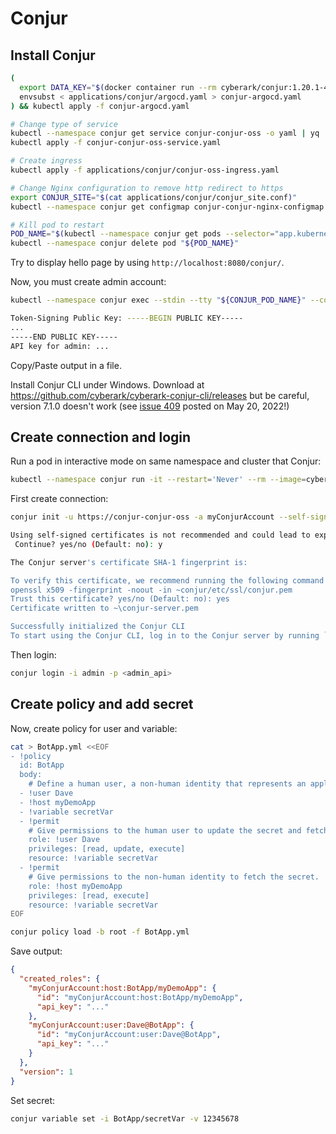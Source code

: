 # Conjur

## Install Conjur

```sh
(
  export DATA_KEY="$(docker container run --rm cyberark/conjur:1.20.1-4405 data-key generate)"
  envsubst < applications/conjur/argocd.yaml > conjur-argocd.yaml
) && kubectl apply -f conjur-argocd.yaml

# Change type of service
kubectl --namespace conjur get service conjur-conjur-oss -o yaml | yq '.spec.ports = .spec.ports + {"name": "http", "port": 80, "protocol": "TCP", "targetPort": "http"} | del(.spec.clusterIP) | del(.spec.clusterIPs) | del(.spec.externalTrafficPolicy) | del(.spec.internalTrafficPolicy) | del(.spec.ipFamilies) | del(.spec.ipFamilyPolicy) | .spec.type = "ClusterIP"' > conjur-conjur-oss-service.yaml
kubectl apply -f conjur-conjur-oss-service.yaml

# Create ingress
kubectl apply -f applications/conjur/conjur-oss-ingress.yaml

# Change Nginx configuration to remove http redirect to https
export CONJUR_SITE="$(cat applications/conjur/conjur_site.conf)"
kubectl --namespace conjur get configmap conjur-conjur-nginx-configmap -o yaml | yq '.data.conjur_site = strenv(CONJUR_SITE)'

# Kill pod to restart
POD_NAME="$(kubectl --namespace conjur get pods --selector="app.kubernetes.io/name: conjur" -o jsonpath='{.items[0].metadata.name}')"
kubectl --namespace conjur delete pod "${POD_NAME}"
```

Try to display hello page by using `http://localhost:8080/conjur/`.

Now, you must create admin account:
```sh
kubectl --namespace conjur exec --stdin --tty "${CONJUR_POD_NAME}" --container conjur-oss -- conjurctl account create myConjurAccount

Token-Signing Public Key: -----BEGIN PUBLIC KEY-----
...
-----END PUBLIC KEY-----
API key for admin: ...
```

Copy/Paste output in a file.

Install Conjur CLI under Windows. Download at https://github.com/cyberark/cyberark-conjur-cli/releases but be careful, version 7.1.0 doesn't work (see [issue 409](https://github.com/cyberark/cyberark-conjur-cli/issues/409) posted on May 20, 2022!)

## Create connection and login

Run a pod in interactive mode on same namespace and cluster that Conjur:
```sh
kubectl --namespace conjur run -it --restart='Never' --rm --image=cyberark/conjur-cli:8 --leave-stdin-open=true --command -- test sh
```

First create connection:
```sh
conjur init -u https://conjur-conjur-oss -a myConjurAccount --self-signed

Using self-signed certificates is not recommended and could lead to exposure of sensitive data.
 Continue? yes/no (Default: no): y

The Conjur server's certificate SHA-1 fingerprint is:

To verify this certificate, we recommend running the following command on the Conjur server:
openssl x509 -fingerprint -noout -in ~conjur/etc/ssl/conjur.pem
Trust this certificate? yes/no (Default: no): yes
Certificate written to ~\conjur-server.pem

Successfully initialized the Conjur CLI
To start using the Conjur CLI, log in to the Conjur server by running `conjur login`
```

Then login:
```sh
conjur login -i admin -p <admin_api>
```

## Create policy and add secret

Now, create policy for user and variable:
```sh
cat > BotApp.yml <<EOF
- !policy
  id: BotApp
  body:
    # Define a human user, a non-human identity that represents an application, and a secret
  - !user Dave
  - !host myDemoApp
  - !variable secretVar
  - !permit
    # Give permissions to the human user to update the secret and fetch the secret.
    role: !user Dave
    privileges: [read, update, execute]
    resource: !variable secretVar
  - !permit
    # Give permissions to the non-human identity to fetch the secret.
    role: !host myDemoApp
    privileges: [read, execute]
    resource: !variable secretVar
EOF

conjur policy load -b root -f BotApp.yml
```

Save output:
```json
{
  "created_roles": {
    "myConjurAccount:host:BotApp/myDemoApp": {
      "id": "myConjurAccount:host:BotApp/myDemoApp",
      "api_key": "..."
    },
    "myConjurAccount:user:Dave@BotApp": {
      "id": "myConjurAccount:user:Dave@BotApp",
      "api_key": "..."
    }
  },
  "version": 1
}
```

Set secret:
```sh
conjur variable set -i BotApp/secretVar -v 12345678
```
